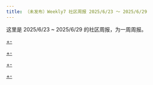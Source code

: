 ```yaml
---
title: （未发布）Weekly7 社区周报 2025/6/23 ～ 2025/6/29
---
```


这里是 2025/6/23 ~ 2025/6/29 的社区周报，为一周周报。

[+-](/weekly/weekly7/official.md#:embed)

[+-](/weekly/weekly7/projects.md#:embed)

[+-](/weekly/weekly7/packages.md#:embed)

[+-](/weekly/weekly7/community.md#:embed)
